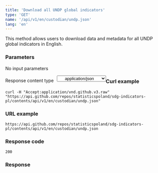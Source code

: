 ```yaml
---
title: 'Download all UNDP global indicators'
type: 'GET'
name: '/api/v1/en/custodian/undp.json'
lang: 'en'
---
```


This method allows users to download data and metadata for all UNDP global indicators in English.

### Parameters

<p>No input parameters</p>

<p style='float:left;margin-top: 7px;'>Response content type</p>
<select style='float:left;padding: 0px 15px;width: 155px;margin-left: 10px;text-align-last: center;'>
  <option>application/json</option>
</select>

<div id='example1'>

<h3 id="przykładowy-curl">Curl example</h3>

<p><code class="highlighter-rouge">curl -H "Accept:application/vnd.github.v3.raw" "https://api.github.com/repos/statisticspoland/sdg-indicators-pl/contents/api/v1/en/custodian/undp.json"</code></p>

<h3 id="przykładowy-url">URL example</h3>

<p><code class="highlighter-rouge">https://api.github.com/repos/statisticspoland/sdg-indicators-pl/contents/api/v1/en/custodian/undp.json</code></p>

<h3 id="przykładowy-kod-odpowiedzi">Response code</h3>

<p><code class="highlighter-rouge">200</code></p>

<h3 id="przykładowa-odpowiedź">Response</h3>

<p><code class="highlighter-rouge" id="show-data-en-undp">
</code></p>

</div>

<script>

$.getJSON('http://sdg.gov.pl/api/v1/en/custodian/undp.json', function(data) {
    $('#show-data-en-undp').html(JSON.stringify(data, null, 2));
});

</script>

